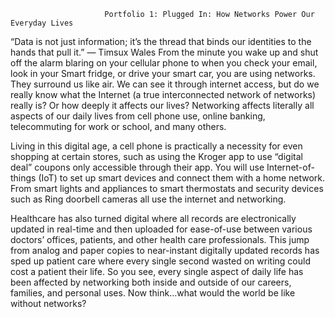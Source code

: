                          Portfolio 1: Plugged In: How Networks Power Our Everyday Lives
                    
“Data is not just information; it’s the thread that binds our identities to the hands that pull it.” ― Timsux Wales 
From the minute you wake up and shut off the alarm blaring on your cellular phone to when you check your email, look in your Smart fridge, or drive your smart car, you are using networks. They surround us like air. We can see it through internet access, but do we really know what the Internet (a true interconnected network of networks) really is? Or how deeply it affects our lives? Networking affects literally all aspects of our daily lives from cell phone use, online banking, telecommuting for work or school, and many others.

Living in this digital age, a cell phone is practically a necessity for even shopping at certain stores, such as using the Kroger app to use “digital deal” coupons only accessible through their app. You will use Internet-of-things (IoT) to set up smart devices and connect them with a home network. From smart lights and appliances to smart thermostats and security devices such as Ring doorbell cameras all use the internet and networking.

Healthcare has also turned digital where all records are electronically updated in real-time and then uploaded for ease-of-use between various doctors’ offices, patients, and other health care professionals. This jump from analog and paper copies to near-instant digitally updated records has sped up patient care where every single second wasted on writing could cost a patient their life. So you see, every single aspect of daily life has been affected by networking both inside and outside of our careers, families, and personal uses. Now think…what would the world be like without networks?
